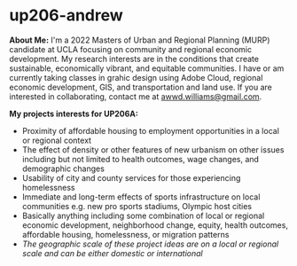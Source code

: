 # up206-andrew
**About Me:** I'm a 2022 Masters of Urban and Regional Planning (MURP) candidate at UCLA focusing on community and regional economic development. My research interests are in the conditions that create sustainable, economically vibrant, and equitable communities. I have or am currently taking classes in grahic design using Adobe Cloud, regional economic development, GIS, and transportation and land use. If you are interested in collaborating, contact me at awwd.williams@gmail.com. 

**My projects interests for UP206A:**
  * Proximity of affordable housing to employment opportunities in a local or regional context
  * The effect of density or other features of new urbanism on other issues including but not limited to health outcomes, wage changes, and demographic changes
  * Usability of city and county services for those experiencing homelessness
  * Immediate and long-term effects of sports infrastructure on local communities e.g. new pro sports stadiums, Olympic host cities 
  * Basically anything including some combination of local or regional economic development, neighborhood change, equity, health outcomes, affordable housing, homelessness, or migration patterns
  * *The geographic scale of these project ideas are on a local or regional scale and can be either domestic or international* 
